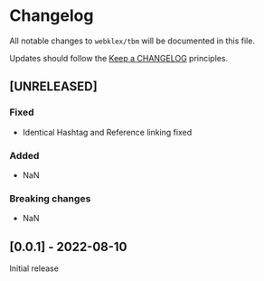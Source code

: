 # Changelog

All notable changes to `webklex/tbm` will be documented in this file.

Updates should follow the [Keep a CHANGELOG](http://keepachangelog.com/) principles.


## [UNRELEASED]
### Fixed
- Identical Hashtag and Reference linking fixed

### Added
- NaN

### Breaking changes
- NaN

## [0.0.1] - 2022-08-10
Initial release

